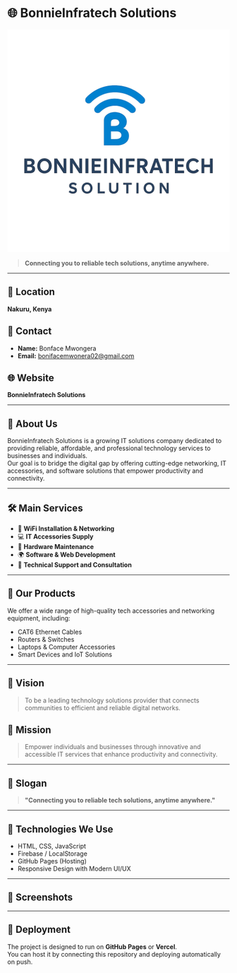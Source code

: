 # 🌐 BonnieInfratech Solutions

![BonnieInfratech Logo](assets/logo.png)

> **Connecting you to reliable tech solutions, anytime anywhere.**

---

## 📍 Location
**Nakuru, Kenya**

## 👤 Contact
- **Name:** Bonface Mwongera  
- **Email:** [bonifacemwonera02@gmail.com](mailto:bonifacemwonera02@gmail.com)

## 🌐 Website
**BonnieInfratech Solutions**

---

## 💼 About Us
BonnieInfratech Solutions is a growing IT solutions company dedicated to providing reliable, affordable, and professional technology services to businesses and individuals.  
Our goal is to bridge the digital gap by offering cutting-edge networking, IT accessories, and software solutions that empower productivity and connectivity.

---

## 🛠️ Main Services
- 📶 **WiFi Installation & Networking**
- 💻 **IT Accessories Supply**
- 🧰 **Hardware Maintenance**
- 🌍 **Software & Web Development**
- 🔧 **Technical Support and Consultation**

---

## 🛒 Our Products
We offer a wide range of high-quality tech accessories and networking equipment, including:
- CAT6 Ethernet Cables  
- Routers & Switches  
- Laptops & Computer Accessories  
- Smart Devices and IoT Solutions  

---

## 🧭 Vision
> To be a leading technology solutions provider that connects communities to efficient and reliable digital networks.

## 🎯 Mission
> Empower individuals and businesses through innovative and accessible IT services that enhance productivity and connectivity.

---

## 💬 Slogan
> **"Connecting you to reliable tech solutions, anytime anywhere."**

---

## 🧩 Technologies We Use
- HTML, CSS, JavaScript  
- Firebase / LocalStorage  
- GitHub Pages (Hosting)  
- Responsive Design with Modern UI/UX

---

## 📸 Screenshots
> 

---

## 🚀 Deployment
The project is designed to run on **GitHub Pages** or **Vercel**.  
You can host it by connecting this repository and deploying automatically on push.


